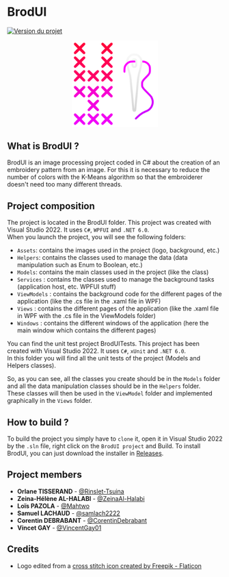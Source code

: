 # BrodUI

[![Version du projet](https://img.shields.io/badge/version-1.0-purple.svg)](https://img.shields.io/badge "Version du projet")

<p align="center">
  <img src="BrodUI logo.svg" width="40%">
</p>

## What is BrodUI ?

BrodUI is an image processing project coded in C# about the creation of an embroidery pattern
from an image. For this it is necessary to reduce the number of colors with the K-Means algorithm so that the embroiderer doesn't need too many different threads.

## Project composition

The project is located in the BrodUI folder. This project was created with Visual Studio 2022. It uses `C#`, `WPFUI` and `.NET 6.0`.  
When you launch the project, you will see the following folders:
- `Assets`: contains the images used in the project (logo, background, etc.)
- `Helpers`: contains the classes used to manage the data (data manipulation such as Enum to Boolean, etc.)
- `Models`: contains the main classes used in the project (like the class)
- `Services` : contains the classes used to manage the background tasks (application host, etc. WPFUI stuff)
- `ViewModels` : contains the background code for the different pages of the application (like the .cs file in the .xaml file in WPF)
- `Views` : contains the different pages of the application (like the .xaml file in WPF with the .cs file in the ViewModels folder)
- `Windows` : contains the different windows of the application (here the main window which contains the different pages)

You can find the unit test project BrodUITests. This project has been created with Visual Studio 2022. It uses `C#`, `xUnit` and `.NET 6.0`.  
In this folder you will find all the unit tests of the project (Models and Helpers classes).

So, as you can see, all the classes you create should be in the `Models` folder and all the data manipulation classes should be in the `Helpers` folder.  
These classes will then be used in the `ViewModel` folder and implemented graphically in the `Views` folder.

## How to build ?

To build the project you simply have to `clone` it, open it in Visual Studio 2022 by the `.sln` file, right click on the `BrodUI project` and Build.
To install BrodUI, you can just download the installer in [Releases](https://github.com/samlach2222/BrodUI/releases/latest).

## Project members

* **Orlane TISSERAND** - [@Rinslet-Tsuina](https://github.com/Rinslet-Tsuina)
* **Zeina-Hélène AL-HALABI** - [@ZeinaAl-Halabi](https://github.com/ZeinaAl-Halabi)
* **Loïs PAZOLA** - [@Mahtwo](https://github.com/Mahtwo)
* **Samuel LACHAUD** - [@samlach2222](https://github.com/samlach2222)
* **Corentin DEBRABANT** - [@CorentinDebrabant](https://github.com/CorentinDebrabant)
* **Vincet GAY** - [@VincentGay01](https://github.com/VincentGay01)

## Credits

* Logo edited from a <a href="https://www.flaticon.com/free-icon/cross-stitch_2818654" title="Cross stitch icon">cross stitch icon created by Freepik - Flaticon</a>
